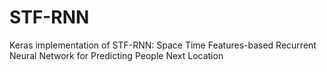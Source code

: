# STF-RNN
Keras implementation of STF-RNN: Space Time Features-based Recurrent Neural Network for Predicting People Next Location 
